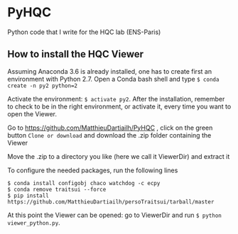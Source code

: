 PyHQC
=====

Python code that I write for the HQC lab (ENS-Paris)

How to install the HQC Viewer
-----------------------------

Assuming Anaconda 3.6 is already installed, one has to create first an environment with Python 2.7. Open a Conda bash shell and type `$ conda create -n py2 python=2`

Activate the environment: `$ activate py2`. After the installation, remember to check to be in the right environment, or activate it, every time you want to open the Viewer.

Go to https://github.com/MatthieuDartiailh/PyHQC , click on the green button `Clone or download` and download the .zip folder containing the Viewer

Move the .zip to a directory you like (here we call it ViewerDir) and extract it

To configure the needed packages, run the following lines

```shell
$ conda install configobj chaco watchdog -c ecpy
$ conda remove traitsui --force
$ pip install https://github.com/MatthieuDartiailh/persoTraitsui/tarball/master
```

At this point the Viewer can be opened: go to ViewerDir and run `$ python viewer_python.py`.
